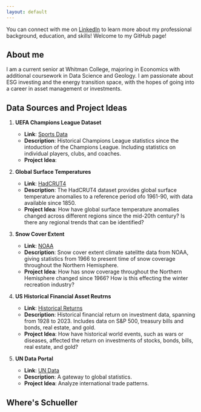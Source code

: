 ```yaml
---
layout: default
---
```


You can connect with me on [LinkedIn](https://www.linkedin.com/in/owenkim03/) to learn more about my professional background, education, and skills! Welcome to my GitHub page!

## About me

I am a current senior at Whitman College, majoring in Economics with additional coursework in Data Science and Geology. I am passionate about ESG investing and the energy transition space, with the hopes of going into a career in asset management or investments. 

## Data Sources and Project Ideas

1. **UEFA Champions League Dataset**  
   - **Link**: [Sports Data]((https://sports-statistics.com/sports-data/sports-data-sets-for-data-modeling-visualization-predictions-machine-learning/))  
   - **Description**: Historical Champions League statistics since the intoduction of the Champions League. Including statistics on individual players, clubs, and coaches.   
   - **Project Idea**:   

2. **Global Surface Temperatures**  
   - **Link**: [HadCRUT4](https://www.metoffice.gov.uk/hadobs/hadcrut4/)  
   - **Description**: The HadCRUT4 dataset provides global surface temperature anomalies to a reference period ofo 1961-90, with data available since 1850.  
   - **Project Idea**: How have global surface temperature anomalies changed across different regions since the mid-20th century? Is there any regional trends that can be identified?
  
3. **Snow Cover Extent**  
   - **Link**: [NOAA](https://www.ncei.noaa.gov/products/climate-data-records/snow-cover-extent)  
   - **Description**: Snow cover extent climate satelitte data from NOAA, giving statistics from 1966 to present time of snow coverage throughout the Northern Hemisphere. 
   - **Project Idea**: How has snow coverage throughout the Northern Hemisphere changed since 1966? How is this effecting the winter recreation industry?   

4. **US Historical Financial Asset Reutrns**  
   - **Link**: [Historical Returns](https://pages.stern.nyu.edu/~adamodar/New_Home_Page/datafile/histretSP.html)  
   - **Description**: Historical financial return on investment data, spanning from 1928 to 2023. Includes data on S&P 500, treasury bills and bonds, real estate, and gold.
   - **Project Idea**: How have historical world events, such as wars or diseases, affected the return on investments of stocks, bonds, bills, real estate, and gold?  

5. **UN Data Portal**  
   - **Link**: [UN Data](http://data.un.org/)  
   - **Description**: A gateway to global statistics.  
   - **Project Idea**: Analyze international trade patterns.

## Where's Schueller

